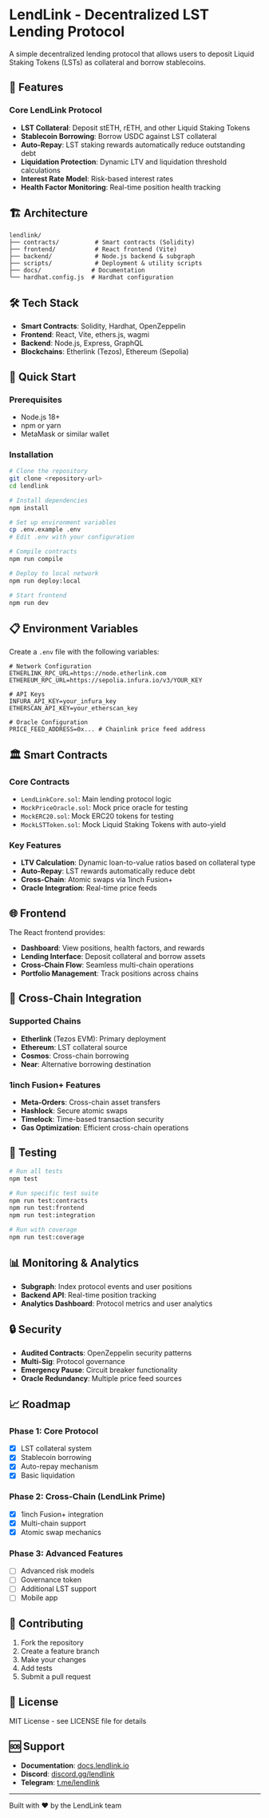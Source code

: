 # LendLink - Decentralized LST Lending Protocol

A simple decentralized lending protocol that allows users to deposit Liquid Staking Tokens (LSTs) as collateral and borrow stablecoins.

## 🚀 Features

### Core LendLink Protocol
- **LST Collateral**: Deposit stETH, rETH, and other Liquid Staking Tokens
- **Stablecoin Borrowing**: Borrow USDC against LST collateral
- **Auto-Repay**: LST staking rewards automatically reduce outstanding debt
- **Liquidation Protection**: Dynamic LTV and liquidation threshold calculations
- **Interest Rate Model**: Risk-based interest rates
- **Health Factor Monitoring**: Real-time position health tracking

## 🏗️ Architecture

```
lendlink/
├── contracts/          # Smart contracts (Solidity)
├── frontend/           # React frontend (Vite)
├── backend/            # Node.js backend & subgraph
├── scripts/            # Deployment & utility scripts
├── docs/              # Documentation
└── hardhat.config.js  # Hardhat configuration
```

## 🛠️ Tech Stack

- **Smart Contracts**: Solidity, Hardhat, OpenZeppelin
- **Frontend**: React, Vite, ethers.js, wagmi
- **Backend**: Node.js, Express, GraphQL
- **Blockchains**: Etherlink (Tezos), Ethereum (Sepolia)

## 🚀 Quick Start

### Prerequisites
- Node.js 18+
- npm or yarn
- MetaMask or similar wallet

### Installation

```bash
# Clone the repository
git clone <repository-url>
cd lendlink

# Install dependencies
npm install

# Set up environment variables
cp .env.example .env
# Edit .env with your configuration

# Compile contracts
npm run compile

# Deploy to local network
npm run deploy:local

# Start frontend
npm run dev
```

## 📋 Environment Variables

Create a `.env` file with the following variables:

```env
# Network Configuration
ETHERLINK_RPC_URL=https://node.etherlink.com
ETHEREUM_RPC_URL=https://sepolia.infura.io/v3/YOUR_KEY

# API Keys
INFURA_API_KEY=your_infura_key
ETHERSCAN_API_KEY=your_etherscan_key

# Oracle Configuration
PRICE_FEED_ADDRESS=0x... # Chainlink price feed address
```

## 🏛️ Smart Contracts

### Core Contracts
- `LendLinkCore.sol`: Main lending protocol logic
- `MockPriceOracle.sol`: Mock price oracle for testing
- `MockERC20.sol`: Mock ERC20 tokens for testing
- `MockLSTToken.sol`: Mock Liquid Staking Tokens with auto-yield

### Key Features
- **LTV Calculation**: Dynamic loan-to-value ratios based on collateral type
- **Auto-Repay**: LST rewards automatically reduce debt
- **Cross-Chain**: Atomic swaps via 1inch Fusion+
- **Oracle Integration**: Real-time price feeds

## 🌐 Frontend

The React frontend provides:
- **Dashboard**: View positions, health factors, and rewards
- **Lending Interface**: Deposit collateral and borrow assets
- **Cross-Chain Flow**: Seamless multi-chain operations
- **Portfolio Management**: Track positions across chains

## 🔗 Cross-Chain Integration

### Supported Chains
- **Etherlink** (Tezos EVM): Primary deployment
- **Ethereum**: LST collateral source
- **Cosmos**: Cross-chain borrowing
- **Near**: Alternative borrowing destination

### 1inch Fusion+ Features
- **Meta-Orders**: Cross-chain asset transfers
- **Hashlock**: Secure atomic swaps
- **Timelock**: Time-based transaction security
- **Gas Optimization**: Efficient cross-chain operations

## 🧪 Testing

```bash
# Run all tests
npm test

# Run specific test suite
npm run test:contracts
npm run test:frontend
npm run test:integration

# Run with coverage
npm run test:coverage
```

## 📊 Monitoring & Analytics

- **Subgraph**: Index protocol events and user positions
- **Backend API**: Real-time position tracking
- **Analytics Dashboard**: Protocol metrics and user analytics

## 🔒 Security

- **Audited Contracts**: OpenZeppelin security patterns
- **Multi-Sig**: Protocol governance
- **Emergency Pause**: Circuit breaker functionality
- **Oracle Redundancy**: Multiple price feed sources

## 📈 Roadmap

### Phase 1: Core Protocol
- [x] LST collateral system
- [x] Stablecoin borrowing
- [x] Auto-repay mechanism
- [x] Basic liquidation

### Phase 2: Cross-Chain (LendLink Prime)
- [x] 1inch Fusion+ integration
- [x] Multi-chain support
- [x] Atomic swap mechanics

### Phase 3: Advanced Features
- [ ] Advanced risk models
- [ ] Governance token
- [ ] Additional LST support
- [ ] Mobile app

## 🤝 Contributing

1. Fork the repository
2. Create a feature branch
3. Make your changes
4. Add tests
5. Submit a pull request

## 📄 License

MIT License - see LICENSE file for details

## 🆘 Support

- **Documentation**: [docs.lendlink.io](https://docs.lendlink.io)
- **Discord**: [discord.gg/lendlink](https://discord.gg/lendlink)
- **Telegram**: [t.me/lendlink](https://t.me/lendlink)

---

Built with ❤️ by the LendLink team 